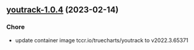 

## [youtrack-1.0.4](https://github.com/truecharts/charts/compare/youtrack-1.0.3...youtrack-1.0.4) (2023-02-14)

### Chore

- update container image tccr.io/truecharts/youtrack to v2022.3.65371
  
  